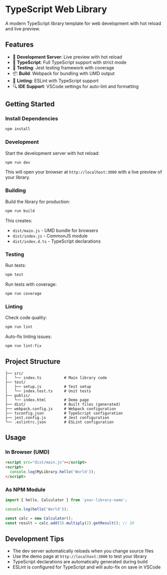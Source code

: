 # TypeScript Web Library

A modern TypeScript library template for web development with hot reload and live preview.

## Features

- 🚀 **Development Server**: Live preview with hot reload
- 🔧 **TypeScript**: Full TypeScript support with strict mode
- 🧪 **Testing**: Jest testing framework with coverage
- 📦 **Build**: Webpack for bundling with UMD output
- 🎨 **Linting**: ESLint with TypeScript support
- 🔍 **IDE Support**: VSCode settings for auto-lint and formatting

## Getting Started

### Install Dependencies

```bash
npm install
```

### Development

Start the development server with hot reload:

```bash
npm run dev
```

This will open your browser at `http://localhost:3000` with a live preview of your library.

### Building

Build the library for production:

```bash
npm run build
```

This creates:
- `dist/main.js` - UMD bundle for browsers
- `dist/index.js` - CommonJS module
- `dist/index.d.ts` - TypeScript declarations

### Testing

Run tests:

```bash
npm test
```

Run tests with coverage:

```bash
npm run coverage
```

### Linting

Check code quality:

```bash
npm run lint
```

Auto-fix linting issues:

```bash
npm run lint:fix
```

## Project Structure

```
├── src/
│   └── index.ts          # Main library code
├── test/
│   ├── setup.js          # Test setup
│   └── index.test.ts     # Unit tests
├── public/
│   └── index.html        # Demo page
├── dist/                 # Built files (generated)
├── webpack.config.js     # Webpack configuration
├── tsconfig.json         # TypeScript configuration
├── jest.config.js        # Jest configuration
└── .eslintrc.json        # ESLint configuration
```

## Usage

### In Browser (UMD)

```html
<script src="dist/main.js"></script>
<script>
  console.log(MyLibrary.hello('World'));
</script>
```

### As NPM Module

```javascript
import { hello, Calculator } from 'your-library-name';

console.log(hello('World'));

const calc = new Calculator();
const result = calc.add(5).multiply(2).getResult(); // 10
```

## Development Tips

- The dev server automatically reloads when you change source files
- Use the demo page at `http://localhost:3000` to test your library
- TypeScript declarations are automatically generated during build
- ESLint is configured for TypeScript and will auto-fix on save in VSCode